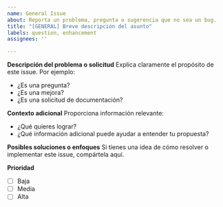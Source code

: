```yaml
---
name: General Issue
about: Reporta un problema, pregunta o sugerencia que no sea un bug.
title: "[GENERAL] Breve descripción del asunto"
labels: question, enhancement
assignees: ''

---
```


**Descripción del problema o solicitud**
Explica claramente el propósito de este issue. Por ejemplo:
- ¿Es una pregunta?
- ¿Es una mejora?
- ¿Es una solicitud de documentación?

**Contexto adicional**
Proporciona información relevante:
- ¿Qué quieres lograr?
- ¿Qué información adicional puede ayudar a entender tu propuesta?

**Posibles soluciones o enfoques**
Si tienes una idea de cómo resolver o implementar este issue, compártela aquí.

**Prioridad**
- [ ] Baja
- [ ] Media
- [ ] Alta
